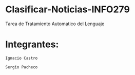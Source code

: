 # Clasificar-Noticias-INFO279
Tarea de Tratamiento Automatico del Lenguaje

# Integrantes:
    Ignacio Castro
  
    Sergio Pacheco
